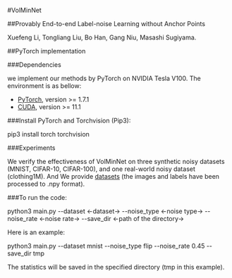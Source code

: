 #VolMinNet

##Provably End-to-end Label-noise Learning without Anchor Points 

Xuefeng Li, Tongliang Liu, Bo Han, Gang Niu, Masashi Sugiyama.


##PyTorch implementation

###Dependencies

we implement our methods by PyTorch on NVIDIA Tesla V100. The environment is as bellow:

- [PyTorch](https://PyTorch.org/), version >= 1.7.1
- [CUDA](https://developer.nvidia.com/cuda-downloads), version >= 11.1


###Install PyTorch and Torchvision (Pip3):

pip3 install torch torchvision

###Experiments

We verify the effectiveness of VolMinNet on three synthetic noisy datasets (MNIST, CIFAR-10, CIFAR-100), and one real-world noisy dataset (clothing1M). And We provide [datasets](https://drive.google.com/drive/folders/1OYsRH9x37LQhbmGNv-1Ao1iYTHQN8W7F?usp=sharing) (the images and labels have been processed to .npy format).


###To run the code:


python3 main.py --dataset &lt;-dataset-&gt;  --noise_type  &lt;-noise type-&gt; --noise_rate &lt;-noise rate-&gt; --save_dir &lt;-path of the directory-&gt;


Here is an example: 

python3 main.py --dataset mnist  --noise_type  flip --noise_rate 0.45 --save_dir tmp


The statistics will be saved in the specified directory (tmp in this example). 